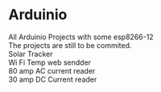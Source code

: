 # Arduinio
All Arduinio Projects with some esp8266-12<br>
The projects are still to be commited.<br>
Solar Tracker<br>
Wi Fi Temp web sendder<br>
80 amp AC current reader<br>
30 amp DC Current reader <br>

